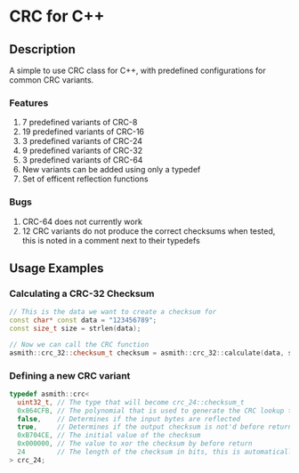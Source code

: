 # CRC for C++
## Description
A simple to use CRC class for C++, with predefined configurations for common CRC variants.

### Features
1. 7 predefined variants of CRC-8
2. 19 predefined variants of CRC-16
3. 3 predefined variants of CRC-24
4. 9 predefined variants of CRC-32
5. 3 predefined variants of CRC-64
6. New variants can be added using only a typedef
7. Set of efficent reflection functions

### Bugs
1. CRC-64 does not currently work
2. 12 CRC variants do not produce the correct checksums when tested, this is noted in a comment next to their typedefs

## Usage Examples
### Calculating a CRC-32 Checksum
```C++
// This is the data we want to create a checksum for
const char* const data = "123456789"; 
const size_t size = strlen(data);

// Now we can call the CRC function
asmith::crc_32::checksum_t checksum = asmith::crc_32::calculate(data, size);
```

### Defining a new CRC variant
```C++
typedef asmith::crc<
  uint32_t, // The type that will become crc_24::checksum_t
  0x864CFB, // The polynomial that is used to generate the CRC lookup table
  false,    // Determines if the input bytes are reflected
  true,     // Determines if the output checksum is not'd before return
  0xB704CE, // The initial value of the checksum
  0x000000, // The value to xor the checksum by before return
  24        // The length of the checksum in bits, this is automatically generated based on the checksum type by default
> crc_24;
```

